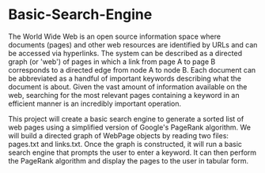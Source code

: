 # Basic-Search-Engine

The World Wide Web is an open source information space where documents (pages) and other web resources are identified by URLs and can be accessed via hyperlinks. The system can be described as a directed graph (or 'web') of pages in which a link from page A to page B corresponds to a directed edge from node A to node B. Each document can be abbreviated as a handful of important keywords describing what the document is about. Given the vast amount of information available on the web, searching for the most relevant pages containing a keyword in an efficient manner is an incredibly important operation.  

This project will create a basic search engine to generate a sorted list of web pages using a simplified version of Google's PageRank algorithm. We will build a directed graph of WebPage objects by reading two files: pages.txt and links.txt. Once the graph is constructed, it will run a basic search engine that prompts the user to enter a keyword. It can then perform the PageRank algorithm and display the pages to the user in tabular form.
